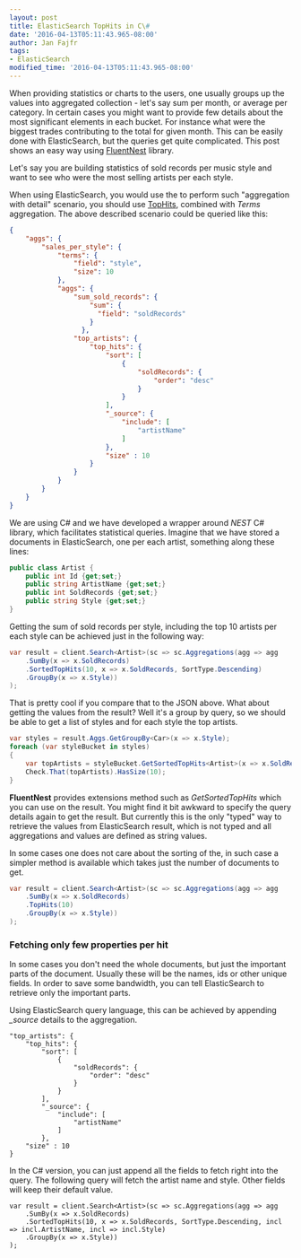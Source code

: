 ```yaml
---
layout: post
title: ElasticSearch TopHits in C\#
date: '2016-04-13T05:11:43.965-08:00'
author: Jan Fajfr
tags:
- ElasticSearch
modified_time: '2016-04-13T05:11:43.965-08:00'
---
```

When providing statistics or charts to the users, one usually groups up the values into aggregated collection - let's say sum per month, or average per category. In certain cases you might want to provide few details about the most significant elements in each bucket. For instance what were the biggest trades contributing to the total for given month. This can be easily done with ElasticSearch, but the queries get quite complicated. This post shows an easy way using [FluentNest](https://github.com/hoonzis/fluentnest) library.

Let's say you are building statistics of sold records per music style and want to see who were the most selling artists per each style.

When using ElasticSearch, you would use the to perform such "aggregation with detail" scenario, you should use  [TopHits](https://www.elastic.co/guide/en/elasticsearch/reference/current/search-aggregations-metrics-top-hits-aggregation.html), combined with *Terms* aggregation. The above described scenario could be queried like this:

```json
{
    "aggs": {
        "sales_per_style": {
            "terms": {
                "field": "style",
                "size": 10
            },
            "aggs": {
	          	"sum_sold_records": {
		            "sum": {
		              "field": "soldRecords"
		            }
		          },
                "top_artists": {
                    "top_hits": {
                        "sort": [
                            {
                                "soldRecords": {
                                    "order": "desc"
                                }
                            }
                        ],
                        "_source": {
                            "include": [
                                "artistName"
                            ]
                        },
                        "size" : 10
                    }
                }
            }
        }
    }
}
```

We are using C\# and we have developed a wrapper around *NEST* C\# library, which facilitates statistical queries. Imagine that we have stored a documents in ElasticSearch, one per each artist, something along these lines:

```csharp
public class Artist {
    public int Id {get;set;}
	public string ArtistName {get;set;}
	public int SoldRecords {get;set;}
	public string Style {get;set;}
}
```

Getting the sum of sold records per style, including the top 10 artists per each style can be achieved just in the following way:

```csharp
var result = client.Search<Artist>(sc => sc.Aggregations(agg => agg
    .SumBy(x => x.SoldRecords)
    .SortedTopHits(10, x => x.SoldRecords, SortType.Descending)
    .GroupBy(x => x.Style))
);
```

That is pretty cool if you compare that to the JSON above. What about getting the values from the result? Well it's a group by query, so we should be able to get a list of styles and for each style the top artists.

```csharp
var styles = result.Aggs.GetGroupBy<Car>(x => x.Style);
foreach (var styleBucket in styles)
{
    var topArtists = styleBucket.GetSortedTopHits<Artist>(x => x.SoldRecords, SortType.Descending);
    Check.That(topArtists).HasSize(10);
}
```
**FluentNest** provides extensions method such as *GetSortedTopHits* which you can use on the result. You might find it bit awkward to specify the query details again to get the result. But currently this is the only "typed" way to retrieve the values from ElasticSearch result, which is not typed and all aggregations and values are defined as string values.

In some cases one does not care about the sorting of the, in such case a simpler method is available which takes just the number of documents to get.

```csharp
var result = client.Search<Artist>(sc => sc.Aggregations(agg => agg
    .SumBy(x => x.SoldRecords)
    .TopHits(10)
    .GroupBy(x => x.Style))
);
```

### Fetching only few properties per hit
In some cases you don't need the whole documents, but just the important parts of the document. Usually these will be the names, ids or other unique fields. In order to save some bandwidth, you can tell ElasticSearch to retrieve only the important parts.

Using ElasticSearch query language, this can be achieved by appending *_source* details to the aggregation.

```
"top_artists": {
	"top_hits": {
		"sort": [
			{
				"soldRecords": {
					"order": "desc"
				}
			}
		],
		"_source": {
			"include": [
				"artistName"
			]
		},
	"size" : 10
}
```

In the C\# version, you can just append all the fields to fetch right into the query. The following query will fetch the artist name and style. Other fields will keep their default value.
```
var result = client.Search<Artist>(sc => sc.Aggregations(agg => agg
    .SumBy(x => x.SoldRecords)
    .SortedTopHits(10, x => x.SoldRecords, SortType.Descending, incl => incl.ArtistName, incl => incl.Style)
    .GroupBy(x => x.Style))
);
```
